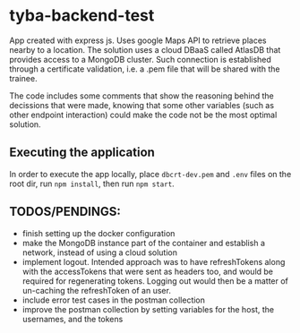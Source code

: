 # tyba-backend-test

App created with express js. Uses google Maps API to retrieve places nearby to a location.
The solution uses a cloud DBaaS called AtlasDB that provides access to a MongoDB cluster. Such connection is established through a certificate validation, i.e. a .pem file that will be shared with the trainee.

The code includes some comments that show the reasoning behind the decissions that were made, knowing that some other variables (such as other endpoint interaction) could make the code not be the most optimal solution.

## Executing the application
In order to execute the app locally, place `dbcrt-dev.pem` and `.env` files on the root dir, run `npm install`, then run `npm start`.

## TODOS/PENDINGS:
- finish setting up the docker configuration
- make the MongoDB instance part of the container and establish a network, instead of using a cloud solution
- implement logout. Intended approach was to have refreshTokens along with the accessTokens that were sent as headers too, and would be required for regenerating tokens. Logging out would then be a matter of un-caching the refreshToken of an user.
- include error test cases in the postman collection
- improve the postman collection by setting variables for the host, the usernames, and the tokens
